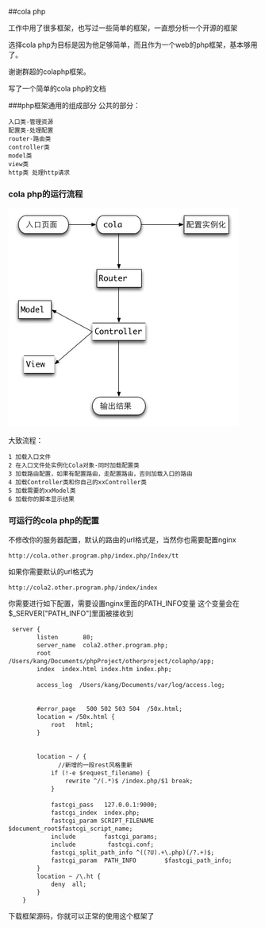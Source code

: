##cola php

工作中用了很多框架，也写过一些简单的框架，一直想分析一个开源的框架

选择cola php为目标是因为他足够简单，而且作为一个web的php框架，基本够用了。

谢谢群超的colaphp框架。

写了一个简单的cola php的文档



###php框架通用的组成部分
公共的部分：

	入口类-管理资源
	配置类-处理配置
	router-路由类
	controller类
	model类
	view类
	http类 处理http请求
	

### cola php的运行流程
![colaphp流程图](colaphp流程图.jpg)

大致流程：

	1 加载入口文件
	2 在入口文件处实例化Cola对象-同时加载配置类
	3 加载路由配置，如果有配置路由，走配置路由，否则加载入口的路由
	4 加载Controller类和你自己的xxController类
	5 加载需要的xxModel类
	6 加载你的脚本显示结果

### 可运行的cola php的配置

不修改你的服务器配置，默认的路由的url格式是，当然你也需要配置nginx

	http://cola.other.program.php/index.php/Index/tt
	



如果你需要默认的url格式为
	
	http://cola2.other.program.php/index/index

你需要进行如下配置，需要设置nginx里面的PATH_INFO变量
这个变量会在$_SERVER["PATH_INFO"]里面被接收到


```
 server {
        listen       80; 
        server_name  cola2.other.program.php;
        root /Users/kang/Documents/phpProject/otherproject/colaphp/app;
        index  index.html index.htm index.php;

        access_log  /Users/kang/Documents/var/log/access.log;


        #error_page   500 502 503 504  /50x.html;
        location = /50x.html {
            root   html;
        }   
    

        location ~ / { 
        	  //新增的一段rest风格重新
            if (!-e $request_filename) {
                rewrite ^/(.*)$ /index.php/$1 break;
            }   

            fastcgi_pass   127.0.0.1:9000;
            fastcgi_index  index.php;
            fastcgi_param SCRIPT_FILENAME $document_root$fastcgi_script_name;
            include        fastcgi_params;
            include         fastcgi.conf;
            fastcgi_split_path_info ^((?U).+\.php)(/?.+)$;
            fastcgi_param  PATH_INFO        $fastcgi_path_info;
        }   
        location ~ /\.ht {
            deny  all;
        }   
    } 
```

下载框架源码，你就可以正常的使用这个框架了































